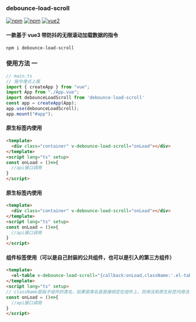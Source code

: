 ### debounce-load-scroll

[![npm](https://img.shields.io/npm/v/debounce-load-scroll.svg)](https://www.npmjs.com/package/debounce-load-scroll)
[![npm](https://img.shields.io/npm/dw/debounce-load-scroll.svg)](https://npmtrends.com/debounce-load-scroll)
[![vue2](https://img.shields.io/badge/vue-3.x-brightgreen.svg)](https://vuejs.org/)

#### 一款基于 vue3 带防抖的无限滚动加载数据的指令

```npm
npm i debounce-load-scroll
```

### 使用方法 一

```ts
// main.ts
// 指令埋点上报
import { createApp } from "vue";
import App from "./App.vue";
import debounceLoadScroll from 'debounce-load-scroll'
const app = createApp(App);
app.use(debounceLoadScroll);
app.mount("#app");
```

#### 原生标签内使用
```html
<template>
  <div class="container" v-debounce-load-scroll="onLoad"></div>
</template>
<script lang="ts" setup>
const onLoad = ()=>{
  //api接口调用
}
</script>
```

#### 原生标签内使用
```html
<template>
  <div class="container" v-debounce-load-scroll="onLoad"></div>
</template>
<script lang="ts" setup>
const onLoad = ()=>{
  //api接口调用
}
</script>
```

#### 组件标签使用（可以是自己封装的公共组件，也可以是引入的第三方组件）
```html
<template>
  <el-table v-debounce-load-scroll="{callback:onLoad,className:'.el-table__body-wrapper'}"></<el-table>
</template>
<script lang="ts" setup>
// className是指子组件的类名，如果是类名是直接绑定在组件上，则用法和原生标签内用法使用一致
const onLoad = ()=>{
  //api接口调用
}
</script>
```